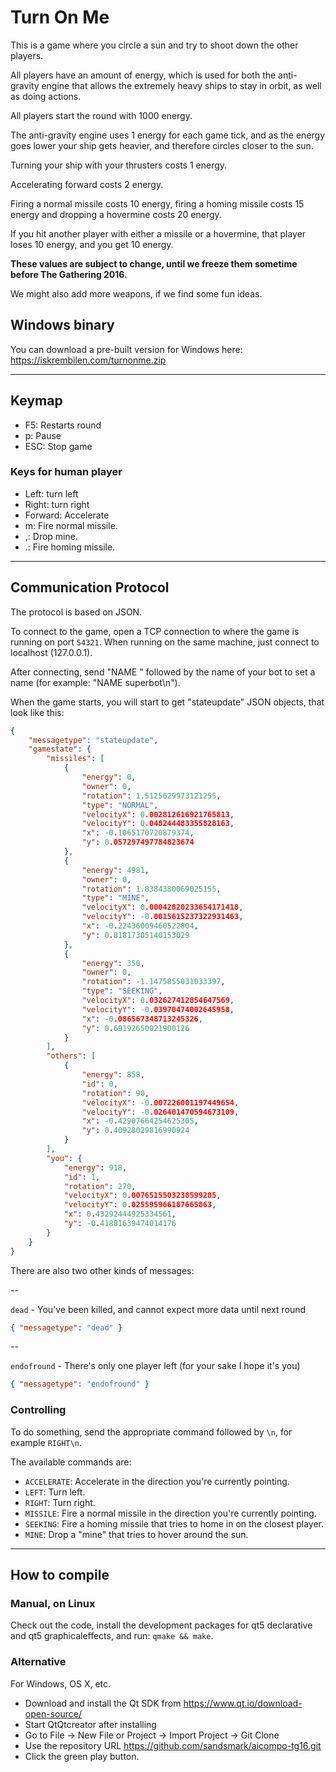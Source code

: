 Turn On Me
============

This is a game where you circle a sun and try to shoot down the other players.

All players have an amount of energy, which is used for both the anti-gravity engine that allows the extremely heavy ships to stay in orbit, as well as doing actions.

All players start the round with 1000 energy.

The anti-gravity engine uses 1 energy for each game tick, and as the energy goes lower your ship gets heavier, and therefore circles closer to the sun.

Turning your ship with your thrusters costs 1 energy.

Accelerating forward costs 2 energy.

Firing a normal missile costs 10 energy, firing a homing missile costs 15 energy and dropping a hovermine costs 20 energy.

If you hit another player with either a missile or a hovermine, that player loses 10 energy, and you get 10 energy.

**These values are subject to change, until we freeze them sometime before The Gathering 2016.**

We might also add more weapons, if we find some fun ideas.

## Windows binary

You can download a pre-built version for Windows here: https://iskrembilen.com/turnonme.zip

---

## Keymap

 * F5: Restarts round
 * p: Pause
 * ESC: Stop game

### Keys for human player

 * Left: turn left
 * Right: turn right
 * Forward: Accelerate
 * m: Fire normal missile.
 * ,: Drop mine.
 * .: Fire homing missile.

---


## Communication Protocol

The protocol is based on JSON.

To connect to the game, open a TCP connection to where the game is running on port `54321`. When running on the same machine, just connect to localhost (127.0.0.1).

After connecting, send "NAME " followed by the name of your bot to set a name (for example: "NAME superbot\n").

When the game starts, you will start to get "stateupdate" JSON objects, that look like this:

```JSON
{
    "messagetype": "stateupdate",
    "gamestate": {
        "missiles": [
            {
                "energy": 0,
                "owner": 0,
                "rotation": 1.5125629973121255,
                "type": "NORMAL",
                "velocityX": 0.002812616921765813,
                "velocityY": 0.048244483355828163,
                "x": -0.1065170720879374,
                "y": 0.057297497784823674
            },
            {
                "energy": 4981,
                "owner": 0,
                "rotation": 1.8384380069025155,
                "type": "MINE",
                "velocityX": 0.00042820233654171418,
                "velocityY": -0.0015615237322931463,
                "x": -0.22436009460522804,
                "y": 0.81817305140153029
            },
            {
                "energy": 350,
                "owner": 0,
                "rotation": -1.1475855031033397,
                "type": "SEEKING",
                "velocityX": 0.032627412854647569,
                "velocityY": -0.03970474002645958,
                "x": -0.086567348713245326,
                "y": 0.69192650021900126
            }
        ],
        "others": [
            {
                "energy": 858,
                "id": 0,
                "rotation": 90,
                "velocityX": -0.007226001197449654,
                "velocityY": -0.026401470594673109,
                "x": -0.42907664254625305,
                "y": 0.40928029816990924
            }
        ],
        "you": {
            "energy": 918,
            "id": 1,
            "rotation": 270,
            "velocityX": 0.0076515503238599285,
            "velocityY": 0.025595966187665863,
            "x": 0.43292444925334561,
            "y": -0.41881639474014176
        }
    }
}
```

There are also two other kinds of messages:

--

`dead` - You've been killed, and cannot expect more data until next round

```JSON
{ "messagetype": "dead" }
```   

--

`endofround` - There's only one player left (for your sake I hope it's you)

```JSON
{ "messagetype": "endofround" }
```

### Controlling

To do something, send the appropriate command followed by `\n`, for example `RIGHT\n`.

The available commands are:

 * `ACCELERATE`: Accelerate in the direction you're currently pointing.
 * `LEFT`: Turn left.
 * `RIGHT`: Turn right.
 * `MISSILE`: Fire a normal missile in the direction you're currently pointing.
 * `SEEKING`: Fire a homing missile that tries to home in on the closest player.
 * `MINE`: Drop a "mine" that tries to hover around the sun.

---

## How to compile

### Manual, on Linux

Check out the code, install the development packages for qt5 declarative and qt5 graphicaleffects, and run: `qmake && make`.

### Alternative

For Windows, OS X, etc.

 * Download and install the Qt SDK from https://www.qt.io/download-open-source/
 * Start QtQtcreator after installing
 * Go to File -> New File or Project -> Import Project -> Git Clone
 * Use the repository URL https://github.com/sandsmark/aicompo-tg16.git
 * Click the green play button.

